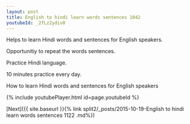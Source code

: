 ```yaml
---
layout: post
title: English to hindi learn words sentences 1042 
youtubeId: _2fLz2ydiv0
---
```

 
 
Helps to learn Hindi words and sentences for English speakers.

Opportunitiy to repeat the words sentences. 

Practice Hindi language. 
 
10 minutes practice every day. 
 
How to learn Hindi words and sentences for English speakers 
 
{% include youtubePlayer.html id=page.youtubeId %}
 
 
[Next]({{ site.baseurl }}{% link  split2/_posts/2015-10-19-English to hindi learn words sentences 1122 .md%})
 
